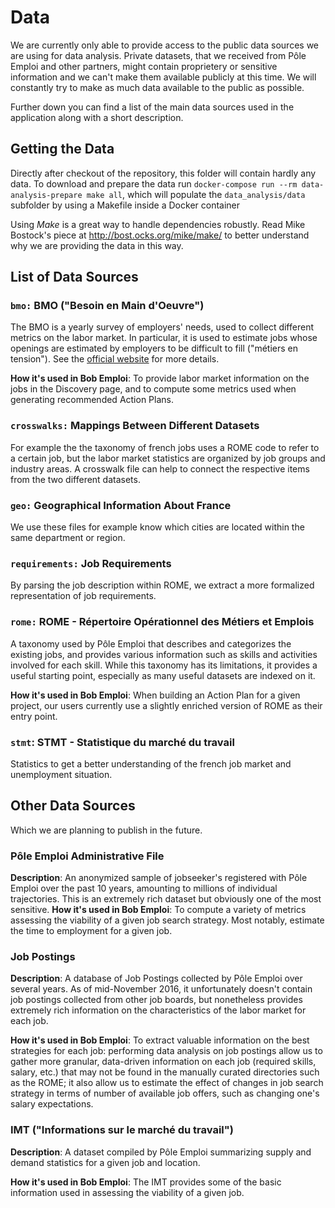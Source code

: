 # Data

We are currently only able to provide access to the public data sources we are using for data analysis. Private datasets, that we received from Pôle Emploi and other partners, might contain proprietery or sensitive information and we can't make them available publicly at this time. We will constantly try to make as much data available to the public as possible.

Further down you can find a list of the main data sources used in the application along with a short description.

## Getting the Data

Directly after checkout of the repository, this folder will contain hardly any data. To download and prepare the data run `docker-compose run --rm data-analysis-prepare make all`, which will populate the `data_analysis/data` subfolder by using a Makefile inside a
Docker container

Using _Make_ is a great way to handle dependencies robustly. Read Mike Bostock's piece at http://bost.ocks.org/mike/make/ to better understand why we are providing the data in this way.

## List of Data Sources

### `bmo:` BMO ("Besoin en Main d'Oeuvre")

The BMO is a yearly survey of employers' needs, used to collect different metrics on the labor market. In particular, it is used to estimate jobs whose openings are estimated by employers to be difficult to fill ("métiers en tension"). See the [official website](http://bmo.pole-emploi.org/) for more details.

**How it's used in Bob Emploi**: To provide labor market information on the jobs in the Discovery page, and to compute some metrics used when generating recommended Action Plans.

### `crosswalks:` Mappings Between Different Datasets

For example the the taxonomy of french jobs uses a ROME code to refer to a certain job, but the labor market statistics are organized by job groups and industry areas. A crosswalk file can help to connect the respective items from the two different datasets.

### `geo:` Geographical Information About France

We use these files for example know which cities are located within the same department or region.

### `requirements:` Job Requirements

By parsing the job description within ROME, we extract a more formalized representation of job requirements.

### `rome:` ROME - Répertoire Opérationnel des Métiers et Emplois

A taxonomy used by Pôle Emploi that describes and categorizes the existing jobs, and provides various information such as skills and activities involved for each skill. While this taxonomy has its limitations, it provides a useful starting point, especially as many useful datasets are indexed on it.

**How it's used in Bob Emploi**: When building an Action Plan for a given project, our users currently use a slightly enriched version of ROME as their entry point.

### `stmt`: STMT - Statistique du marché du travail

Statistics to get a better understanding of the french job market and unemployment situation.

## Other Data Sources

Which we are planning to publish in the future.

### Pôle Emploi Administrative File
**Description**: An anonymized sample of jobseeker's registered with Pôle Emploi over the past 10 years, amounting to millions of individual trajectories. This is an extremely rich dataset but obviously one of the most sensitive.
**How it's used in Bob Emploi**: To compute a variety of metrics assessing the viability of a given job search strategy. Most notably, estimate the time to employment for a given job.

### Job Postings
**Description**: A database of Job Postings collected by Pôle Emploi over several years. As of mid-November 2016, it unfortunately doesn't contain job postings collected from other job boards, but nonetheless provides extremely rich information on the characteristics of the labor market for each job.

**How it's used in Bob Emploi**: To extract valuable information on the best strategies for each job: performing data analysis on job postings allow us to gather more granular, data-driven information on each job (required skills, salary, etc.) that may not be found in the manually curated directories such as the ROME; it also allow us to estimate the effect of changes in job search strategy in terms of number of available job offers, such as changing one's salary expectations.

### IMT ("Informations sur le marché du travail")
**Description**: A dataset compiled by Pôle Emploi summarizing supply and demand statistics for a given job and location.

**How it's used in Bob Emploi**: The IMT provides some of the basic information used in assessing the viability of a given job.